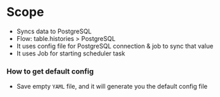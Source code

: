 # Scope
- Syncs data to PostgreSQL
- Flow: table.histories > PostgreSQL 
- It uses config file for PostgreSQL connection & job to sync that value
- It uses Job for starting scheduler task


### How to get default config
- Save empty `YAML` file, and it will generate you the default config file
